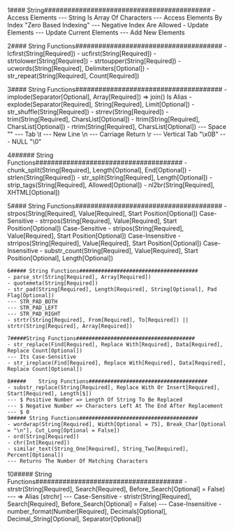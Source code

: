    1#### String###########################################
    - Access Elements
    --- String Is Array Of Characters
    --- Access Elements By Index "Zero Based Indexing"
    --- Negative Index Are Allowed
    - Update Elements
    --- Update Current Elements
    --- Add New Elements

   2#### String Functions######################################
    - lcfirst(String[Required])
    - ucfirst(String[Required])
    - strtolower(String[Required])
    - strtoupper(String[Required])
    - ucwords(String[Required], Delimiters[Optional])
    - str_repeat(String[Required], Count[Required])


  
  
  3#### String Functions######################################
    - implode(Separator[Optional], Array[Required]) => join() Is Alias
    - explode(Separator[Required], String[Required], Limit[Optional])
    - str_shuffle(String[Required])
    - strrev(String[Required])
    - trim(String[Required], CharsList[Optional])
    - ltrim(String[Required], CharsList[Optional])
    - rtrim(String[Required], CharsList[Optional])
    --- Space ""
    --- Tab \t
    --- New Line \n
    --- Carriage Return \r
    --- Vertical Tab "\x0B"
    --- NULL "\0"



    
   4###### String Functions######################################
    - chunk_split(String[Required], Length[Optional], End[Optional])
    - strlen(String[Required])
    - str_split(String[Required], Length[Optional])
    - strip_tags(String[Required], Allowed[Optional])
    - nl2br(String[Required], XHTML[Optional])
  
  
  5#### String Functions######################################
    - strpos(String[Required], Value[Required], Start Position[Optional]) Case-Sensitive
    - strrpos(String[Required], Value[Required], Start Position[Optional]) Case-Sensitive
    - stripos(String[Required], Value[Required], Start Position[Optional]) Case-Insensitive
    - strripos(String[Required], Value[Required], Start Position[Optional]) Case-Insensitive
    - substr_count(String[Required], Value[Required], Start Position[Optional], Length[Optional])
    
    6##### String Functions######################################
    - parse_str(String[Required], Array[Required])
    - quotemeta(String[Required])
    - str_pad(String[Required], Length[Required], String[Optional], Pad Flag[Optional])
    --- STR_PAD_BOTH
    --- STR_PAD_LEFT
    --- STR_PAD_RIGHT
    - strtr(String[Required], From[Required], To[Required]) || strtr(String[Required], Array[Required])
    
    7#####String Functions######################################
    - str_replace(Find[Required], Replace With[Required], Data[Required], Replace Count[Optional])
    --- Its Case-Sensitive
    - str_ireplace(Find[Required], Replace With[Required], Data[Required], Replace Count[Optional])

    8#####    String Functions######################################
    - substr_replace(String[Required], Replace With Or Insert[Required], Start[Required], Length[$])
    --- $ Positive Number => Length Of String To Be Replaced
    --- $ Negative Number => Characters Left At The End After Replacement
    --- $ 0 
    9##### String Functions######################################
    - wordwrap(String[Required], Width[Optional = 75], Break_Char[Optional = "\n"], Cut_Long[Optional = False])
    - ord(String[Required])
    - chr(Int[Required])
    - similar_text(String_One[Required], String_Two[Required], Percent[Optional])
    --- Returns The Number Of Matching Characters
10##### String Functions######################################
    - strstr(String[Required], Search[Required], Before_Search[Optional] = False)
    --- => Alias [strchr]
    --- Case-Sensitive
    - stristr(String[Required], Search[Required], Before_Search[Optional] = False)
    --- Case-Insensitive
    - number_format(Number[Required], Decimals[Optional], Decimal_String[Optional], Separator[Optional])
